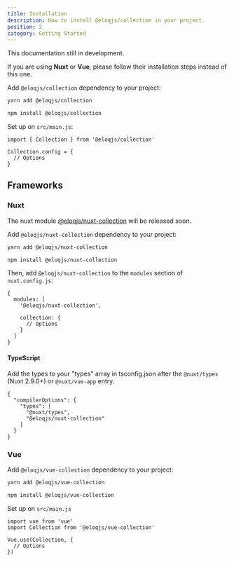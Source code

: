 ```yaml
---
title: Installation
description: How to install @eloqjs/collection in your project.
position: 2
category: Getting Started
---
```


<alert type="warning">This documentation still in development.</alert>

<alert type="info">If you are using **Nuxt** or **Vue**, please follow their installation steps instead of this one.</alert>

Add `@eloqjs/collection` dependency to your project:

<code-group>
  <code-block label="Yarn" active>

  ```bash
  yarn add @eloqjs/collection
  ```

  </code-block>
  <code-block label="NPM">

  ```bash
  npm install @eloqjs/collection
  ```

  </code-block>
</code-group>

Set up on `src/main.js`:

```js{}[src/main.js]
import { Collection } from '@eloqjs/collection'

Collection.config = {
  // Options
}
```


## Frameworks

### Nuxt

<alert type="warning">The nuxt module [@eloqjs/nuxt-collection](https://github.com/eloqjs/nuxt-collection) will be released soon.</alert>

Add `@eloqjs/nuxt-collection` dependency to your project:

<code-group>
  <code-block label="Yarn" active>

  ```bash
  yarn add @eloqjs/nuxt-collection
  ```

  </code-block>
  <code-block label="NPM">

  ```bash
  npm install @eloqjs/nuxt-collection
  ```

  </code-block>
</code-group>

Then, add `@eloqjs/nuxt-collection` to the `modules` section of `nuxt.config.js`:

```js{}[nuxt.config.js]
{
  modules: [
    '@eloqjs/nuxt-collection',

    collection: {
      // Options
    }
  ]
}
```

#### TypeScript

Add the types to your "types" array in tsconfig.json after the `@nuxt/types` (Nuxt 2.9.0+) or `@nuxt/vue-app` entry.

```json{}[tsconfig.json]
{
  "compilerOptions": {
    "types": [
      "@nuxt/types",
      "@eloqjs/nuxt-collection"
    ]
  }
}
```


### Vue

Add `@eloqjs/vue-collection` dependency to your project:

<code-group>
  <code-block label="Yarn" active>

  ```bash
  yarn add @eloqjs/vue-collection
  ```

  </code-block>
  <code-block label="NPM">

  ```bash
  npm install @eloqjs/vue-collection
  ```

  </code-block>
</code-group>

Set up on `src/main.js`

```js{}[src/main.js]
import vue from 'vue'
import Collection from '@eloqjs/vue-collection'

Vue.use(Collection, {
  // Options
})
```
